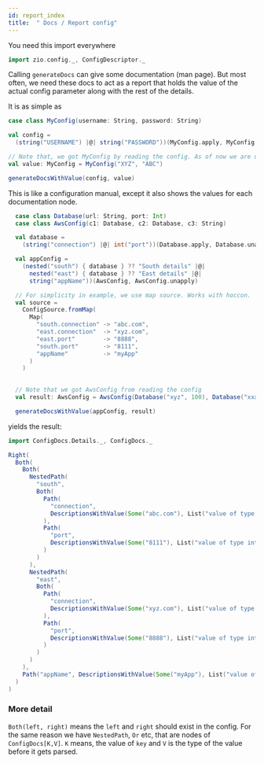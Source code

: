 ```yaml
---
id: report_index
title:  " Docs / Report config"
---
```


You need this import everywhere

```scala mdoc:silent
import zio.config._, ConfigDescriptor._

```

Calling `generateDocs` can give some documentation (man page).
But most often, we need these docs to act as a report that holds the value of the actual config parameter
along with the rest of the details. 

It is as simple as 

```scala mdoc:silent
case class MyConfig(username: String, password: String)

val config = 
  (string("USERNAME") |@| string("PASSWORD"))(MyConfig.apply, MyConfig.unapply)

// Note that, we got MyConfig by reading the config. As of now we are using a constant
val value: MyConfig = MyConfig("XYZ", "ABC")   

generateDocsWithValue(config, value)
```

This is like a configuration manual, except it also shows the values for each documentation node.

```scala mdoc:silent
  case class Database(url: String, port: Int)
  case class AwsConfig(c1: Database, c2: Database, c3: String)

  val database =
    (string("connection") |@| int("port"))(Database.apply, Database.unapply)

  val appConfig =
    (nested("south") { database } ?? "South details" |@|
      nested("east") { database } ?? "East details" |@|
      string("appName"))(AwsConfig, AwsConfig.unapply)

  // For simplicity in example, we use map source. Works with hoccon.
  val source =
    ConfigSource.fromMap(
      Map(
        "south.connection" -> "abc.com",
        "east.connection"  -> "xyz.com",
        "east.port"        -> "8888",
        "south.port"       -> "8111",
        "appName"          -> "myApp"
      )
    )

 
  // Note that we got AwsConfig from reading the config
  val result: AwsConfig = AwsConfig(Database("xyz", 100), Database("xxx", 111), "MyApp")

  generateDocsWithValue(appConfig, result)
```

yields the result:

```scala mdoc:silent
import ConfigDocs.Details._, ConfigDocs._

Right(
  Both(
    Both(
      NestedPath(
        "south",
        Both(
          Path(
            "connection",
            DescriptionsWithValue(Some("abc.com"), List("value of type string", "South details"))
          ),
          Path(
            "port",
            DescriptionsWithValue(Some("8111"), List("value of type int", "South details"))
          )
        )
      ),
      NestedPath(
        "east",
        Both(
          Path(
            "connection",
            DescriptionsWithValue(Some("xyz.com"), List("value of type string", "East details"))
          ),
          Path(
            "port",
            DescriptionsWithValue(Some("8888"), List("value of type int", "East details"))
          )
        )
      )
    ),
    Path("appName", DescriptionsWithValue(Some("myApp"), List("value of type string")))
  )
)
```

### More detail
`Both(left, right)` means the `left` and `right` should exist in the config. For the same reason we have
`NestedPath`, `Or` etc, that are nodes of `ConfigDocs[K,V]`. `K` means, the value of `key` and `V` is
the type of the value before it gets parsed.